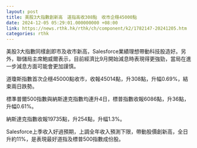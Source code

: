 ```yaml
---
layout: post
title: 美股3大指數創新高　道指高收308點　收市企穩45000點
date: 2024-12-05 05:29:01.000000000 +08:00
link: https://news.rthk.hk/rthk/ch/component/k2/1782147-20241205.htm
categories: rthk
---
```


美股3大指數同樣創即市及收市新高，Salesforce業績理想帶動科技股造好。另外，聯儲局主席鮑威爾表示，目前經濟比9月開始減息時表現得更強勁，當局在進一步減息方面可能會更加謹慎。

道瓊斯指數首次企穩45000點收市，收報45014點，升308點，升幅0.69%，結束兩日跌勢。

標準普爾500指數與納斯達克指數均連升4日，標普指數收報6086點，升36點，升幅0.61%。

納斯達克指數收報19735點，升254點，升幅1.3%。

Salesforce上季收入好過預期，上調全年收入預測下限，帶動股價創新高，全日升約11%，是表現最好道指及標普500指數成份股。
